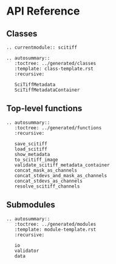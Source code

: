 # API Reference

## Classes

```{eval-rst}
.. currentmodule:: scitiff

.. autosummary::
   :toctree: ../generated/classes
   :template: class-template.rst
   :recursive:

   SciTiffMetadata
   SciTiffMetadataContainer

```

## Top-level functions

```{eval-rst}
.. autosummary::
   :toctree: ../generated/functions
   :recursive:

   save_scitiff
   load_scitiff
   show_metadata
   to_scitiff_image
   validate_scitiff_metadata_container
   concat_mask_as_channels
   concat_stdevs_and_mask_as_channels
   concat_stdevs_as_channels
   resolve_scitiff_channels

```

## Submodules

```{eval-rst}
.. autosummary::
   :toctree: ../generated/modules
   :template: module-template.rst
   :recursive:

   io
   validator
   data

```
